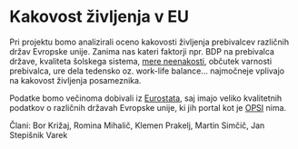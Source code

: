 # Kakovost življenja v EU

Pri projektu bomo analizirali oceno kakovosti življenja prebivalcev različnih držav Evropske unije. Zanima nas kateri faktorji npr. BDP na prebivalca države, kvaliteta šolskega sistema, [mere neenakosti](https://www.worldeconomics.com/Indicator-Data/Inequality/Inequality-Index.aspx), občutek varnosti prebivalca, ure dela tedensko oz. work-life balance... najmočneje vplivajo na kakovost življenja posameznika.  

Podatke bomo večinoma dobivali iz [Eurostata](https://ec.europa.eu/eurostat), saj imajo veliko kvalitetnih podatkov o različnih državah Evropske unije, ki jih portal kot je [OPSI](https://podatki.gov.si/) nima.

Člani: Bor Križaj, Romina Mihalič, Klemen Prakelj, Martin Simčič, Jan Stepišnik Varek


